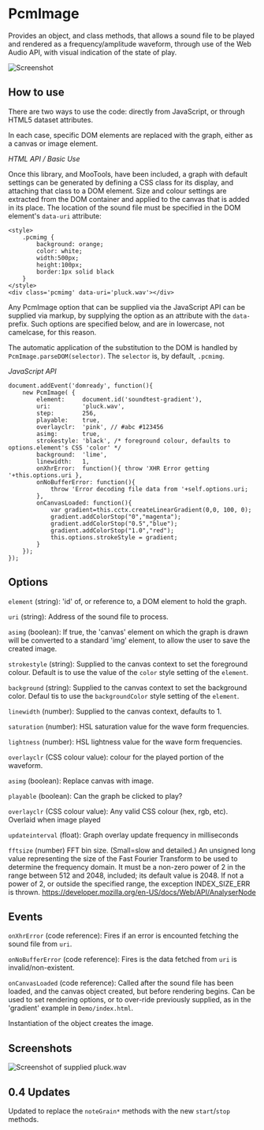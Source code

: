 PcmImage
========

Provides an object, and class methods, that allows a sound file to be played and rendered as a frequency/amplitude waveform, through use of the Web Audio API, with visual indication of the state of play.

![Screenshot](https://raw.github.com/leegee/MooTools-PcmImage/master/Demo/pluck_600x200_steelblue_white.png)

How to use
----------

There are two ways to use the code: directly from JavaScript, or through HTML5 dataset attributes.

In each case, specific DOM elements are replaced with the graph, either as a canvas or image element.

*HTML API / Basic Use*

Once this library, and MooTools, have been included, a graph with default settings can be generated by defining a CSS class for its display, and attaching that class to a DOM element. Size and colour settings are extracted from the DOM container and applied to the canvas that is added in its place. The location of the sound file must be specified in the DOM element's `data-uri` attribute:

	<style>
		.pcmimg {
			background: orange;
			color: white;
			width:500px;
			height:100px; 
			border:1px solid black
		}
	</style>
	<div class='pcmimg' data-uri='pluck.wav'></div>

Any PcmImage option that can be supplied via the JavaScript API can be supplied via markup, by supplying the option as an attribute with the `data-` prefix. Such options are specified below, and are in lowercase, not camelcase, for this reason.

The automatic application of the substitution to the DOM is handled by `PcmImage.parseDOM(selector)`. The `selector` is, by default, `.pcmimg`.

*JavaScript API*

	document.addEvent('domready', function(){
		new PcmImage( {
			element:     document.id('soundtest-gradient'),
			uri:         'pluck.wav',
			step:        256,
			playable:	 true,
			overlayclr:	 'pink', // #abc #123456
			asimg:       true,
			strokestyle: 'black', /* foreground colour, defaults to options.element's CSS 'color' */
			background:  'lime',
			linewidth:   1,
			onXhrError:  function(){ throw 'XHR Error getting '+this.options.uri },
			onNoBufferError: function(){
				throw 'Error decoding file data from '+self.options.uri;
			},
			onCanvasLoaded: function(){ 
				var gradient=this.cctx.createLinearGradient(0,0, 100, 0);
				gradient.addColorStop("0","magenta");
				gradient.addColorStop("0.5","blue");
				gradient.addColorStop("1.0","red");
				this.options.strokeStyle = gradient;
			}
		});
	});

Options
-------

`element` (string): 'id' of, or reference to, a DOM element to hold the graph.

`uri` (string): Address of the sound file to process.

`asimg` (boolean): If true, the 'canvas' element on which the graph is drawn will be converted to a standard 'img' element, to allow the user to save the created image.

`strokestyle` (string): Supplied to the canvas context to set the foreground colour. Default is to use the value of the `color` style setting  of the `element`.

`background` (string): Supplied to the canvas context to set the background color. Defaul tis to use the `backgroundColor` style setting of the `element`.

`linewidth` (number): Supplied to the canvas context, defaults to 1.

`saturation` (number): HSL saturation value for the wave form frequencies.

`lightness` (number): HSL lightness value for the wave form frequencies.

`overlayclr` (CSS colour value): colour for the played portion of the waveform.

`asimg` (boolean): Replace canvas with image.

`playable` (boolean): Can the graph be clicked to play?

`overlayclr` (CSS colour value): Any valid CSS colour (hex, rgb, etc). Overlaid when image played

`updateinterval` (float): Graph overlay update frequency in milliseconds

`fftsize` (number) FFT bin size. (Small=slow and detailed.) An unsigned long value representing the size of the Fast Fourier Transform to be used to determine the frequency domain. It must be a non-zero power of 2 in the range between 512 and 2048, included; its default value is 2048. If not a power of 2, or outside the specified range, the exception INDEX_SIZE_ERR is thrown. https://developer.mozilla.org/en-US/docs/Web/API/AnalyserNode

Events
------

`onXhrError` (code reference): Fires if an error is encounted fetching the sound file from `uri`. 

`onNoBufferError` (code reference): Fires is the data fetched from `uri` is invalid/non-existent.

`onCanvasLoaded` (code reference): Called after the sound file has been loaded, and the canvas object created, but before rendering begins. Can be used to set rendering options, or to over-ride previously supplied, as in the 'gradient' example in `Demo/index.html`.

Instantiation of the object creates the image.


Screenshots
-----------

![Screenshot of supplied pluck.wav](https://raw.github.com/leegee/MooTools-PcmImage/master/Demo/pluck_600x200_steelblue_white.png)

0.4 Updates
-----------
Updated to replace the `noteGrain*` methods with the new `start`/`stop` methods.

